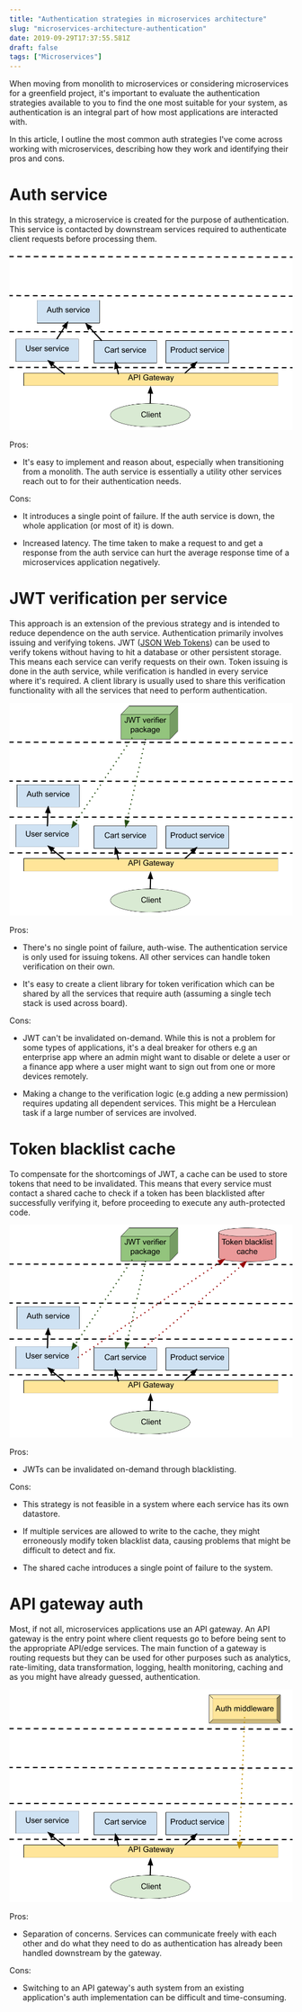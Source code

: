 ```yaml
---
title: "Authentication strategies in microservices architecture"
slug: "microservices-architecture-authentication"
date: 2019-09-29T17:37:55.581Z
draft: false
tags: ["Microservices"]
---
```


When moving from monolith to microservices or considering microservices for a greenfield project, it's important to evaluate the authentication strategies available to you to find the one most suitable for your system, as authentication is an integral part of how most applications are interacted with.

In this article, I outline the most common auth strategies I've come across working with microservices, describing how they work and identifying their pros and cons.

# Auth service
In this strategy, a microservice is created for the purpose of authentication. This service is contacted by downstream services required to authenticate client requests before processing them.

![](/images/msvc-auth/auth-svc.png)

Pros:

- It's easy to implement and reason about, especially when transitioning from a monolith. The auth service is essentially a utility other services reach out to for their authentication needs.

Cons:

- It introduces a single point of failure. If the auth service is down, the whole application (or most of it) is down.

- Increased latency. The time taken to make a request to and get a response from the auth service can hurt the average response time of a microservices application negatively.

# JWT verification per service
This approach is an extension of the previous strategy and is intended to reduce dependence on the auth service. Authentication primarily involves issuing and verifying tokens. JWT ([JSON Web Tokens](https://jwt.io)) can be used to verify tokens without having to hit a database or other persistent storage. This means each service can verify requests on their own. Token issuing is done in the auth service, while verification is handled in every service where it's required. A client library is usually used to share this verification functionality with all the services that need to perform authentication.

![](/images/msvc-auth/jwt-verifier.png)

Pros:

- There's no single point of failure, auth-wise. The authentication service is only used for issuing tokens. All other services can handle token verification on their own.

- It's easy to create a client library for token verification which can be shared by all the services that require auth (assuming a single tech stack is used across board).

Cons:

- JWT can't be invalidated on-demand. While this is not a problem for some types of applications, it's a deal breaker for others e.g an enterprise app where an admin might want to disable or delete a user or a finance app where a user might want to sign out from one or more devices remotely.

- Making a change to the verification logic (e.g adding a new permission) requires updating all dependent services. This might be a Herculean task if a large number of services are involved.

# Token blacklist cache
To compensate for the shortcomings of JWT, a cache can be used to store tokens that need to be invalidated. This means that every service must contact a shared cache to check if a token has been blacklisted after successfully verifying it, before proceeding to execute any auth-protected code.

![](/images/msvc-auth/token-blacklist-cache.png)

Pros:

- JWTs can be invalidated on-demand through blacklisting.

Cons:

- This strategy is not feasible in a system where each service has its own datastore.

- If multiple services are allowed to write to the cache, they might erroneously modify token blacklist data, causing problems that might be difficult to detect and fix.

- The shared cache introduces a single point of failure to the system.

# API gateway auth
Most, if not all, microservices applications use an API gateway. An API gateway is the entry point where client requests go to before being sent to the appropriate API/edge services. The main function of a gateway is routing requests but they can be used for other purposes such as analytics, rate-limiting, data transformation, logging, health monitoring, caching and as you might have already guessed, authentication.

![](/images/msvc-auth/api-gateway-auth.png)

Pros:

- Separation of concerns. Services can communicate freely with each other and do what they need to do as authentication has already been handled downstream by the gateway.

Cons:

- Switching to an API gateway's auth system from an existing application's auth implementation can be difficult and time-consuming.

